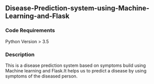 ## Disease-Prediction-system-using-Machine-Learning-and-Flask 
### Code Requirements
Python Version > 3.5

### Description
This is a disease prediction system based on symptoms build using Machine learning and Flask.It helps us to predict a disease by using symptoms of the diseased person.

```
